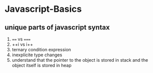# Javascript-Basics

## unique parts of javascript syntax

1. `==` vs `===`
2. ++i vs i++
3. ternary condition expression
4. inexplicite type changes
5. understand that the pointer to the object is stored in stack and the object itself is stored in heap